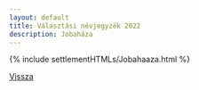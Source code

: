 ```yaml
---
layout: default
title: Választási névjegyzék 2022
description: Jobaháza
---
```


{% include settlementHTMLs/Jobahaaza.html %}

[Vissza](../)